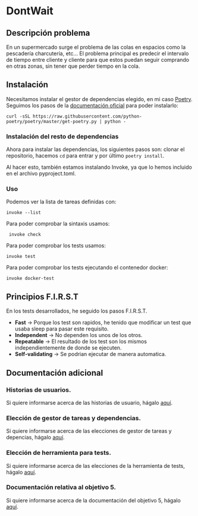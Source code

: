 # DontWait

## Descripción problema
En un supermercado surge el problema de las colas en espacios como la pescadería
charcutería, etc... El problema principal es predecir el intervalo de tiempo
entre cliente y cliente para que estos puedan seguir comprando en otras zonas,
sin tener que perder tiempo en la cola.

## Instalación
Necesitamos instalar el gestor de dependencias elegido, en mi caso [Poetry](docs/objetivo-3.md).
Seguimos los pasos de la [documentación oficial](https://python-poetry.org/docs/#installation) para poder instalarlo:
```shell
curl -sSL https://raw.githubusercontent.com/python-poetry/poetry/master/get-poetry.py | python -
```

### Instalación del resto de dependencias
Ahora para instalar las dependencias, los siguientes pasos son: clonar el repositorio, hacemos `cd` para entrar
y por último `poetry install`.

Al hacer esto, también estamos instalando Invoke, ya que lo hemos incluido en el archivo pyproject.toml.


### Uso

Podemos ver la lista de tareas definidas con:
```shell
invoke --list
```

Para poder comprobar la sintaxis usamos:
```shell
 invoke check
```

Para poder comprobar los tests usamos:
```shell
invoke test
```

Para poder comprobar los tests ejecutando el contenedor docker:
```shell
invoke docker-test
```

## Principios F.I.R.S.T
En los tests desarrollados, he seguido los pasos F.I.R.S.T.
- **Fast** -> Porque los test son rapidos, he tenido que modificar un test que usaba sleep para pasar este requisito.
- **Independent** -> No dependen los unos de los otros.
- **Repeatable** -> El resultado de los test son los mismos independientemente de donde se ejecuten.
- **Self-validating** -> Se podrian ejecutar de manera automatica. 

## Documentación adicional

### Historias de usuarios.

Si quiere informarse acerca de las historias de usuario, hágalo [aquí](docs/usuarios.md).

### Elección de gestor de tareas y dependencias.
Si quiere informarse acerca de las elecciones de gestor de tareas y depencias, hágalo [aquí](docs/objetivo-3.md).

### Elección de herramienta para tests.
Si quiere informarse acerca de las elecciones de la herramienta de tests, hágalo [aquí](docs/objetivo-4.md).

### Documentación relativa al objetivo 5.
Si quiere informarse acerca de la documentación del objetivo 5, hágalo [aquí](docs/objetivo-5.md).
